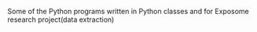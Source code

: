 Some of the Python programs written in Python classes and for Exposome research project(data extraction)